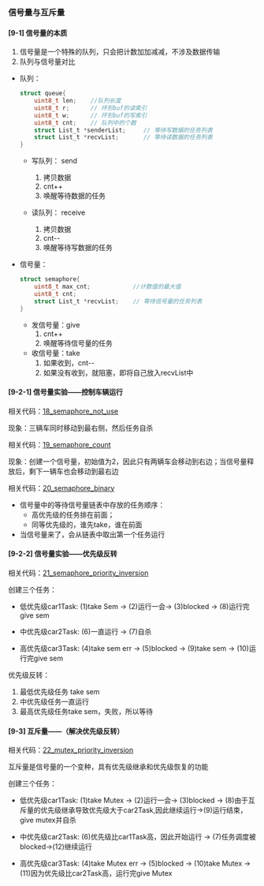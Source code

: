 ### 信号量与互斥量
#### [9-1]  信号量的本质
1. 信号量是一个特殊的队列，只会把计数加加减减，不涉及数据传输
2. 队列与信号量对比
- 队列： 
    ``` C
    struct queue{
        uint8_t len;    //队列长度
        uint8_t r;      // 环形buf的读索引
        uint8_t w;      // 环形buf的写索引
        uint8_t cnt;    // 队列中的个数
        struct List_t *senderList;     // 等待写数据的任务列表
        struct List_t *recvList;       // 等待读数据的任务列表
    }
    ```  
  - 写队列： send   
    1. 拷贝数据  
    2. cnt++
    3. 唤醒等待数据的任务  
 
  - 读队列： receive  
     1. 拷贝数据  
     2. cnt--  
     3. 唤醒等待写数据的任务  

- 信号量： 
    ``` C
    struct semaphore{
        uint8_t max_cnt;            //计数值的最大值
        uint8_t cnt;     
        struct List_t *recvList;    // 等待信号量的任务列表
    }
    ```
  - 发信号量：give
    1. cnt++
    2. 唤醒等待信号量的任务
  - 收信号量：take
    1. 如果收到，cnt--
    2. 如果没有收到，就阻塞，即将自己放入recvList中
   

#### [9-2-1] 信号量实验——控制车辆运行

相关代码：[18_semaphore_not_use](../MDK5/18_semaphore_not_use/nwatch/game2.c) 

现象：三辆车同时移动到最右侧，然后任务自杀

相关代码：[19_semaphore_count](../MDK5/19_semaphore_count/nwatch/game2.c) 

现象：创建一个信号量，初始值为2，因此只有两辆车会移动到右边；当信号量释放后，剩下一辆车也会移动到最右边


相关代码：[20_semaphore_binary](../MDK5/20_semaphore_binary/nwatch/game2.c) 

- 信号量中的等待信号量链表中存放的任务顺序：
   - 高优先级的任务排在前面；
   - 同等优先级的，谁先take，谁在前面
- 当信号量来了，会从链表中取出第一个任务运行






#### [9-2-2] 信号量实验——优先级反转
相关代码：[21_semaphore_priority_inversion](../MDK5/21_semaphore_priority_inversion/nwatch/game2.c)   

创建三个任务：  

- 低优先级car1Task: (1)take Sem -> (2)运行一会-> (3)blocked -> (8)运行完give sem  

- 中优先级car2Task: (6)一直运行 -> (7)自杀  

- 高优先级car3Task: (4)take sem err -> (5)blocked -> (9)take sem -> (10)运行完give sem  

优先级反转：
1. 最低优先级任务 take sem
2. 中优先级任务一直运行
3. 最高优先级任务take sem，失败，所以等待











#### [9-3] 互斥量——（解决优先级反转）
相关代码：[22_mutex_priority_inversion](../MDK5/22_mutex_priority_inversion/nwatch/game2.c)   

互斥量是信号量的一个变种，具有优先级继承和优先级恢复的功能  

创建三个任务：  

- 低优先级car1Task: (1)take Mutex -> (2)运行一会-> (3)blocked -> (8)由于互斥量的优先级继承导致优先级大于car2Task,因此继续运行->(9)运行结束，give mutex并自杀  

- 中优先级car2Task: (6)优先级比car1Task高，因此开始运行 -> (7)任务调度被blocked->(12)继续运行  

- 高优先级car3Task: (4)take Mutex err -> (5)blocked -> (10)take Mutex -> (11)因为优先级比car2Task高，运行完give Mutex    





